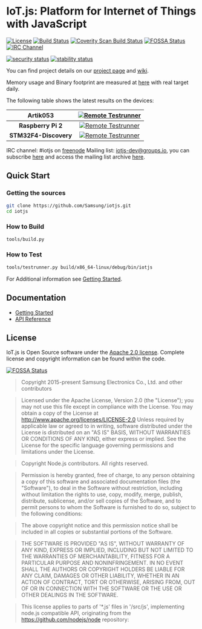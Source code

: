 # IoT.js: Platform for Internet of Things with JavaScript
[![License](https://img.shields.io/badge/licence-Apache%202.0-brightgreen.svg?style=flat)](LICENSE)
[![Build Status](https://travis-ci.org/Samsung/iotjs.svg?branch=master)](https://travis-ci.org/Samsung/iotjs)
[![Coverity Scan Build Status](https://img.shields.io/coverity/scan/12140.svg)](https://scan.coverity.com/projects/samsung-iotjs)
[![FOSSA Status](https://app.fossa.io/api/projects/git%2Bhttps%3A%2F%2Fgithub.com%2FSamsung%2Fiotjs.svg?type=shield)](https://app.fossa.io/projects/git%2Bhttps%3A%2F%2Fgithub.com%2FSamsung%2Fiotjs?ref=badge_shield)
[![IRC Channel](https://img.shields.io/badge/chat-on%20freenode-brightgreen.svg)](https://kiwiirc.com/client/irc.freenode.net/#iotjs)

[![security status](https://qa.meterian.com/badge/gh/NiciFranchi/iotjs/security)](https://qa.meterian.com/report/gh/NiciFranchi/iotjs)
[![stability status](https://qa.meterian.com/badge/gh/NiciFranchi/iotjs/stability)](https://qa.meterian.com/report/gh/NiciFranchi/iotjs)

You can find project details on our [project page](http://samsung.github.io/iotjs/) and [wiki](https://github.com/Samsung/iotjs/wiki).

Memory usage and Binary footprint are measured at [here](https://samsung.github.io/iotjs-test-results) with real target daily.

The following table shows the latest results on the devices:

|      Artik053         | [![Remote Testrunner](https://firebasestorage.googleapis.com/v0/b/remote-testrunner.appspot.com/o/status%2Fiotjs%2Fartik053.svg?alt=media&token=1)](https://samsung.github.io/iotjs-test-results/?view=artik053)  |
|        :---:          |                                             :---:                                                                                                |
| **Raspberry Pi 2**    | [![Remote Testrunner](https://firebasestorage.googleapis.com/v0/b/remote-testrunner.appspot.com/o/status%2Fiotjs%2Frpi2.svg?alt=media&token=1)](https://samsung.github.io/iotjs-test-results/?view=rpi2)          |
| **STM32F4-Discovery** | [![Remote Testrunner](https://firebasestorage.googleapis.com/v0/b/remote-testrunner.appspot.com/o/status%2Fiotjs%2Fstm32f4dis.svg?alt=media&token=1)](https://samsung.github.io/iotjs-test-results/?view=stm32f4dis)   |


IRC channel: #iotjs on [freenode](https://freenode.net)
Mailing list: iotjs-dev@groups.io, you can subscribe [here](https://groups.io/g/iotjs-dev) and access the mailing list archive [here](https://groups.io/g/iotjs-dev/topics).

## Quick Start
### Getting the sources

```bash
git clone https://github.com/Samsung/iotjs.git
cd iotjs
```

### How to Build

```bash
tools/build.py
```

### How to Test

```bash
tools/testrunner.py build/x86_64-linux/debug/bin/iotjs
```


For Additional information see [Getting Started](docs/Getting-Started.md).

## Documentation
- [Getting Started](docs/Getting-Started.md)
- [API Reference](docs/api/IoT.js-API-reference.md)

## License
IoT.js is Open Source software under the [Apache 2.0 license](https://www.apache.org/licenses/LICENSE-2.0). Complete license and copyright information can be found within the code.

[![FOSSA Status](https://app.fossa.io/api/projects/git%2Bhttps%3A%2F%2Fgithub.com%2FSamsung%2Fiotjs.svg?type=large)](https://app.fossa.io/projects/git%2Bhttps%3A%2F%2Fgithub.com%2FSamsung%2Fiotjs?ref=badge_large)

> Copyright 2015-present Samsung Electronics Co., Ltd. and other contributors

> Licensed under the Apache License, Version 2.0 (the "License"); you may not use this file except in compliance with the License. You may obtain a copy of the License at http://www.apache.org/licenses/LICENSE-2.0 Unless required by applicable law or agreed to in writing, software distributed under the License is distributed on an "AS IS" BASIS, WITHOUT WARRANTIES OR CONDITIONS OF ANY KIND, either express or implied. See the License for the specific language governing permissions and limitations under the License.

> Copyright Node.js contributors. All rights reserved.

> Permission is hereby granted, free of charge, to any person obtaining a copy
 of this software and associated documentation files (the "Software"), to
 deal in the Software without restriction, including without limitation the
 rights to use, copy, modify, merge, publish, distribute, sublicense, and/or
 sell copies of the Software, and to permit persons to whom the Software is
 furnished to do so, subject to the following conditions:

> The above copyright notice and this permission notice shall be included in
 all copies or substantial portions of the Software.

> THE SOFTWARE IS PROVIDED "AS IS", WITHOUT WARRANTY OF ANY KIND, EXPRESS OR
 IMPLIED, INCLUDING BUT NOT LIMITED TO THE WARRANTIES OF MERCHANTABILITY,
 FITNESS FOR A PARTICULAR PURPOSE AND NONINFRINGEMENT. IN NO EVENT SHALL THE
 AUTHORS OR COPYRIGHT HOLDERS BE LIABLE FOR ANY CLAIM, DAMAGES OR OTHER
 LIABILITY, WHETHER IN AN ACTION OF CONTRACT, TORT OR OTHERWISE, ARISING
 FROM, OUT OF OR IN CONNECTION WITH THE SOFTWARE OR THE USE OR OTHER DEALINGS
 IN THE SOFTWARE.

> This license applies to parts of '*.js' files in '/src/js', implementing node.js
 compatible API, originating from the https://github.com/nodejs/node repository:
